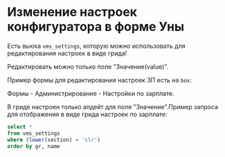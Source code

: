 # Изменение настроек конфигуратора в форме Уны

Есть вьюха `vms_settings`, которую можно использовать для редактирования настроек в виде грида!

Редактировать можно только поле "Значение\(value\)".

Пример формы для редактирования настроек ЗП есть на `box`:

Формы - Администрирование - Настройки по зарплате.

В гриде настроен только апдейт для поля "Значение".Пример запроса для отображения в виде грида настроек по зарплате:

```sql
select * 
from vms_settings
where (lower(section) = 'slr')
order by gr, name
```

